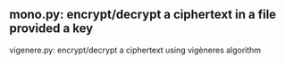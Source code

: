 mono.py: encrypt/decrypt a ciphertext in a file provided a key
-----
vigenere.py: encrypt/decrypt a ciphertext using vigèneres algorithm